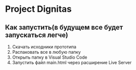 # Project Dignitas

## Как запустить(в будущем все будет запускаться легче)

1. Скачать исходники прототипа
2. Распаковать все в любую папку
3. Открыть папку в Visual Studio Code
4. Запустить файл main.html через расширение Live Server